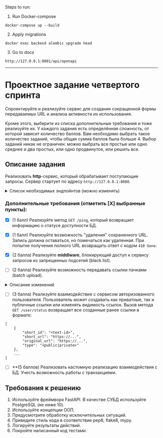 Steps to run:
1. Run Docker-compose
```
docker-compose up --build
  ```
2. Apply migrations
```angular2html
docker exec backend alembic upgrade head
```
3. Go to docs
```angular2html
http://127.0.0.1:8001/api/openapi
```
___________________
# Проектное задание четвертого спринта

Спроектируйте и реализуйте сервис для создания сокращенной формы передаваемых URL и анализа активности их использования.

Кроме этого, выберите из списка дополнительные требования и тоже реализуйте их. У каждого задания есть определённая сложность, от которой зависит количество баллов. Вам необходимо выбрать такое количество заданий, чтобы общая сумма баллов была больше 4. Выбор заданий никак не ограничен: можно выбрать все простые или одно среднее и два простых, или одно продвинутое, или решить все.

## Описание задания

Реализовать **http**-сервис, который обрабатывает поступающие запросы. Сервер стартует по адресу `http://127.0.0.1:8080`.


<details>
<summary> Список необходимых эндпойнтов (можно изменять) </summary>

1. Получить сокращенный вариант переданного URL
```python
POST /
```

Request
```json
https://...
```

Метод принимает в теле запроса строку URL для сокращения и возвращает ответ с кодом `201`.


2. Вернуть оригинальный URL
```python
GET /<url_id>
```
Метод принимает в качестве параметра идентификатор сокращенного URL и возвращает ответ с кодом `307` и оригинальным URL в заголовке `Location`.

3. Вернуть статус использования URL
```python
GET /<url_id>/status?[full-info]&&[max-result=10]&&[offset=0]
```
Метод принимает в качестве параметра идентификатор сокращенного URL и возвращает информацию о количестве переходов, совершенных по ссылке.

В ответе может содержаться как общее количество совершенных переходов, так и дополнительная детализированная информация о каждом переходе (наличие **query**-параметра **full-info** и параметров пагинации):
- время перехода/использования ссылки;
- информация о клиенте, выполнившем запрос;

</details>



### Дополнительные требования (отметить [Х] выбранные пункты):

- [X] (1 балл) Реализуйте метод `GET /ping`, который возвращает информацию о статусе доступности БД.
- [X] (1 балл) Реализуйте возможность "удаления" сохраненного URL. Запись должна оставаться, но помечаться как удаленная. При попытке получения полного URL возвращать ответ с кодом `410 Gone`.

- [X] (2 балла) Реализуйте **middlware**, блокирующий доступ к сервису запросов из запрещенных подсетей (black list).
- [ ] (2 балла) Реализуйте возможность передавать ссылки пачками (batch upload).

<details>
<summary> Описание изменений </summary>

- Метод `POST /shorten` принимает в теле запроса список URL в формате:
```python
[
    {
        "original_url": "URL for shorten"
    },
    ...
]

```
и возвращает данные в формате:
```python
[
    {
        "url_id": "<text-id>",
        "short_url": "https://...",
    },
    ...
]
```
</details>



- [ ] (3 балла) Реализуйте взаимодействие с сервисом авторизованного пользователя. Пользователь может создавать как приватные, так и публичные ссылки или изменять видимость ссылок. Вызов метода `GET /user/status` возвращает все созданные ранее ссылки в формате:

```
[
    {
        "short_id": "<text-id>",
        "short_url": "https://...",
        "original_url": "https://...",
        "type": "<public|private>"
    },
    ...
]
```

- [ ] **(5 баллов) Реализовать кастомную реализацию взаимодействия с БД. Учесть возможность работы с транзакциями.


## Требования к решению

1. Используйте фреймворк FastAPI. В качестве СУБД используйте PostgreSQL (не ниже 10).
2. Используйте концепции ООП.
3. Предусмотрите обработку исключительных ситуаций. 
4. Приведите стиль кода в соответствие pep8, flake8, mypy. 
5. Логируйте результаты действий. 
6. Покройте написанный код тестами. 

